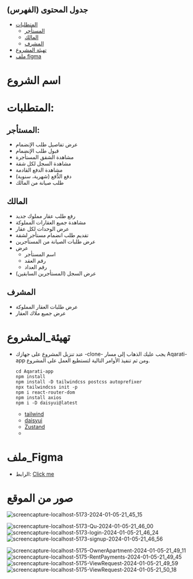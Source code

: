 ## جدول المحتوى (الفهرس)
- [المتطلبات](#المتطلبات)
  - [المستأجر](#المستأجر)
  - [المالك](#المالك)
  - [المشرف](#المشرف)
- [تهيئة المشروع](#تهيئة_المشروع)
- [ملف figma](#ملف_Figma)


# اسم الشروع
# المتطلبات:
## المستأجر: 
- عرض تفاصيل طلب الإنضمام
- قبول طلب الإنضمام
- مشاهدة الشقق المستأجرة
- مشاهدة السجل لكل شقة
- مشاهدة الدفع القادمة
- دفع الدُّفع (شهرية، سنوية)
- طلب صيانة من المالك

## المالك
  - رفع طلب عقار مملوك جديد
  - مشاهدة جميع العقارات المملوكة
  - عرض الوحدات لكل عقار
  - تقديم طلب انضمام مستأجر لشقة
  - عرض طلبات الصيانة من المستأجرين
  - عرض
    - اسم المستأجر
    - رقم العقد
    - رقم العداد
  - عرض السجل (المستأجرين السابقين)

## المشرف
  - عرض طلبات العقار المملوكة
  - عرض جميع ملاك العقار

# تهيئة_المشروع
- عند تنزيل المشروع على جهازك -clone- يجب عليك الذهاب إلى مسار Aqarati-app ومن ثم تنفيذ الأوامر التالية لتستطيع العمل على المشروع.
  
  ```
  cd Aqarati-app
  npm install
  npm install -D tailwindcss postcss autoprefixer
  npx tailwindcss init -p
  npm i react-router-dom
  npm install axios
  npm i -D daisyui@latest
  ```

  - [tailwind](https://tailwindcss.com/docs/guides/vite)
  - [daisyui](https://daisyui.com/)
  - [Zustand](https://zustand-demo.pmnd.rs/)
  - 

# ملف_Figma 
- الرابط: [Click me](https://www.figma.com/file/WeNImQ4wTS6Zwgfh8vl2x6/Untitled?type=design&node-id=0%3A1&mode=design&t=mGMHEtR51ik0iYO0-1)


# صور من الموقع

![screencapture-localhost-5173-2024-01-05-21_45_15](https://github.com/amalsaab/Amar/assets/103143696/cade2368-f8a9-40c8-9181-03c209b6f956)

![screencapture-localhost-5173-Qu-2024-01-05-21_46_00](https://github.com/amalsaab/Amar/assets/103143696/ae193489-49ff-4002-8316-c2d2102dbd23)
![screencapture-localhost-5173-login-2024-01-05-21_46_24](https://github.com/amalsaab/Amar/assets/103143696/854a5fb0-f446-4113-85d8-bdf76a724a33)
![screencapture-localhost-5173-signup-2024-01-05-21_46_56](https://github.com/amalsaab/Amar/assets/103143696/9b766719-61c7-4a6b-bba5-a38cebb2198e)

![screencapture-localhost-5175-OwnerApartment-2024-01-05-21_49_11](https://github.com/amalsaab/Amar/assets/103143696/853d8018-6a48-4cfd-88f1-0dd85a67a936)
![screencapture-localhost-5175-RentPayments-2024-01-05-21_49_45](https://github.com/amalsaab/Amar/assets/103143696/5ecf436f-566a-4241-b570-6b1c779e90b4)
![screencapture-localhost-5175-ViewRequest-2024-01-05-21_49_59](https://github.com/amalsaab/Amar/assets/103143696/1f0f1c8b-39aa-4165-ba55-4ffab2b24758)
![screencapture-localhost-5175-ViewRequest-2024-01-05-21_50_18](https://github.com/amalsaab/Amar/assets/103143696/c22a3168-5027-4dc1-b161-479794a7fb65)


